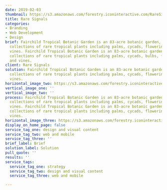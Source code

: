 ```yaml
---
date: 2019-02-03
thumbnail: https://s3.amazonaws.com/forestry.iconinteractive.com/RareSignals.009.jpeg
title: Rare Signals
categories:
- Branding
- Web Development
- Design
brief: Fairchild Tropical Botanic Garden is an 83-acre botanic garden, with extensive
  collections of rare tropical plants including palms, cycads, flowering trees, and
  vines. Fairchild Tropical Botanic Garden is an 83-acre botanic garden, with extensive
  collections of rare tropical plants including palms, cycads, bulbs, flowering trees,
  and vines.
client: Rare Signals
solution: Fairchild Tropical Botanic Garden is an 83-acre botanic garden, with extensive
  collections of rare tropical plants including palms, cycads, flowering trees, and
  vines.
horizontal_image_two: https://s3.amazonaws.com/forestry.iconinteractive.com/RareSignals.005.jpeg
vertical_image_one: ''
vertical_image_two: ''
process: Fairchild Tropical Botanic Garden is an 83-acre botanic garden, with extensive
  collections of rare tropical plants including palms, cycads, flowering trees, and
  vines. Fairchild Tropical Botanic Garden is an 83-acre botanic garden, with extensive
  collections of rare tropical plants including palms, cycads, flowering trees, and
  vines.
horizontal_image_three: https://s3.amazonaws.com/forestry.iconinteractive.com/RareSignals.008.jpeg
display_on_home_page: false
service_tag_one: design and visual content
service_tag_two: web and mobile
service_tag_three: ''
brief_label: Brief
solution_label: Solution
pull_quote: ''
results: ''
service_tags:
  service_tag_one: strategy
  service_tag_two: design and visual content
  service_tag_three: web and mobile

---
```

